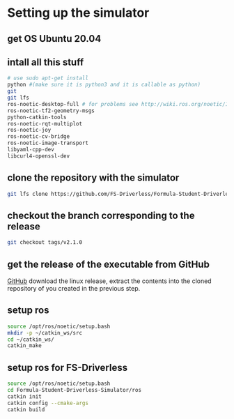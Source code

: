 # Setting up the simulator

## get OS Ubuntu 20.04

## intall all this stuff

```bash
# use sudo apt-get install
python #(make sure it is python3 and it is callable as python)
git
git lfs
ros-noetic-desktop-full # for problems see http://wiki.ros.org/noetic/Installation/Ubuntu
ros-noetic-tf2-geometry-msgs
python-catkin-tools
ros-noetic-rqt-multiplot
ros-noetic-joy
ros-noetic-cv-bridge
ros-noetic-image-transport
libyaml-cpp-dev
libcurl4-openssl-dev
```

## clone the repository with the simulator
```bash
git lfs clone https://github.com/FS-Driverless/Formula-Student-Driverless-Simulator.git
```

## checkout the branch corresponding to the release
```bash
git checkout tags/v2.1.0
```

## get the release of the executable from GitHub
[GitHub](https://github.com/FS-Driverless/Formula-Student-Driverless-Simulator/releases/tag/v2.1.0)
download the linux release, extract the contents into the cloned repository of you created in the previous step.


## setup ros
```bash
source /opt/ros/noetic/setup.bash
mkdir -p ~/catkin_ws/src
cd ~/catkin_ws/
catkin_make
```

## setup ros for FS-Driverless
```bash
source /opt/ros/noetic/setup.bash
cd Formula-Student-Driverless-Simulator/ros
catkin init
catkin config --cmake-args
catkin build

```
